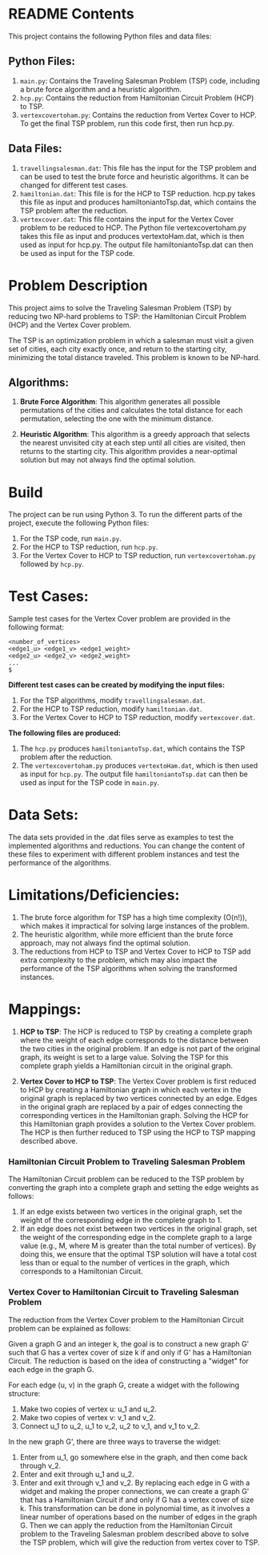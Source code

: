 # README Contents

This project contains the following Python files and data files:

## Python Files:

1. `main.py`: Contains the Traveling Salesman Problem (TSP) code, including a brute force algorithm and a heuristic algorithm.
2. `hcp.py`: Contains the reduction from Hamiltonian Circuit Problem (HCP) to TSP.
3. `vertexcovertoham.py`: Contains the reduction from Vertex Cover to HCP. To get the final TSP problem, run this code first, then run hcp.py.

## Data Files:

1. `travellingsalesman.dat`: This file has the input for the TSP problem and can be used to test the brute force and heuristic algorithms. It can be changed for different test cases.
2. `hamiltonian.dat`: This file is for the HCP to TSP reduction. hcp.py takes this file as input and produces hamiltoniantoTsp.dat, which contains the TSP problem after the reduction.
3. `vertexcover.dat`: This file contains the input for the Vertex Cover problem to be reduced to HCP. The Python file vertexcovertoham.py takes this file as input and produces vertextoHam.dat, which is then used as input for hcp.py. The output file hamiltoniantoTsp.dat can then be used as input for the TSP code.

# Problem Description

This project aims to solve the Traveling Salesman Problem (TSP) by reducing two NP-hard problems to TSP: the Hamiltonian Circuit Problem (HCP) and the Vertex Cover problem.

The TSP is an optimization problem in which a salesman must visit a given set of cities, each city exactly once, and return to the starting city, minimizing the total distance traveled. This problem is known to be NP-hard.

## Algorithms:

1. **Brute Force Algorithm**: This algorithm generates all possible permutations of the cities and calculates the total distance for each permutation, selecting the one with the minimum distance.

2. **Heuristic Algorithm**: This algorithm is a greedy approach that selects the nearest unvisited city at each step until all cities are visited, then returns to the starting city. This algorithm provides a near-optimal solution but may not always find the optimal solution.

# Build

The project can be run using Python 3. To run the different parts of the project, execute the following Python files:

1. For the TSP code, run `main.py`.
2. For the HCP to TSP reduction, run `hcp.py`.
3. For the Vertex Cover to HCP to TSP reduction, run `vertexcovertoham.py` followed by `hcp.py`.

# Test Cases:

Sample test cases for the Vertex Cover problem are provided in the following format:

```plaintext
<number_of_vertices>
<edge1_u> <edge1_v> <edge1_weight>
<edge2_u> <edge2_v> <edge2_weight>
...
$
```

**Different test cases can be created by modifying the input files:**

1. For the TSP algorithms, modify `travellingsalesman.dat`.
2. For the HCP to TSP reduction, modify `hamiltonian.dat`.
3. For the Vertex Cover to HCP to TSP reduction, modify `vertexcover.dat`.

**The following files are produced:**
1. The `hcp.py` produces `hamiltoniantoTsp.dat`, which contains the TSP problem after the reduction.
2. The `vertexcovertoham.py` produces `vertextoHam.dat`, which is then used as input for `hcp.py`. The output file `hamiltoniantoTsp.dat` can then be used as input for the TSP code in `main.py`.

# Data Sets:

The data sets provided in the .dat files serve as examples to test the implemented algorithms and reductions. You can change the content of these files to experiment with different problem instances and test the
performance of the algorithms.


# Limitations/Deficiencies:

1. The brute force algorithm for TSP has a high time complexity (O(n!)), which makes it impractical for solving large instances of the problem.
2. The heuristic algorithm, while more efficient than the brute force approach, may not always find the optimal solution.
3. The reductions from HCP to TSP and Vertex Cover to HCP to TSP add extra complexity to the problem, which may also impact the performance of the TSP algorithms when solving the transformed instances.

# Mappings:

1. **HCP to TSP**: The HCP is reduced to TSP by creating a complete graph where the weight of each edge corresponds to the distance between the two cities in the original problem. If an edge is not part of the original graph, its weight is set to a large value. Solving the TSP for this complete graph yields a Hamiltonian circuit in the original graph.

2. **Vertex Cover to HCP to TSP**: The Vertex Cover problem is first reduced to HCP by creating a Hamiltonian graph in which each vertex in the original graph is replaced by two vertices connected by an edge. Edges in the original graph are replaced by a pair of edges connecting the corresponding vertices in the Hamiltonian graph. Solving the HCP for this Hamiltonian graph provides a solution to the Vertex Cover problem. The HCP is then further reduced to TSP using the HCP to TSP mapping described above.

### Hamiltonian Circuit Problem to Traveling Salesman Problem

The Hamiltonian Circuit problem can be reduced to the TSP problem by converting the graph into a complete graph and setting the edge weights as follows:

1. If an edge exists between two vertices in the original graph, set the weight of the corresponding edge in the complete graph to 1.
2. If an edge does not exist between two vertices in the original graph, set the weight of the corresponding edge in the complete graph to a large value (e.g., M, where M is greater than the total number of vertices).
By doing this, we ensure that the optimal TSP solution will have a total cost less than or equal to the number of vertices in the graph, which corresponds to a Hamiltonian Circuit.

### Vertex Cover to Hamiltonian Circuit to Traveling Salesman Problem

The reduction from the Vertex Cover problem to the Hamiltonian Circuit problem can be explained as follows:

Given a graph G and an integer k, the goal is to construct a new graph G' such that G has a vertex cover of size k if and only if G' has a Hamiltonian Circuit. The reduction is based on the idea of constructing a "widget" for each edge in the graph G.

For each edge (u, v) in the graph G, create a widget with the following structure:

1. Make two copies of vertex u: u_1 and u_2.
2. Make two copies of vertex v: v_1 and v_2.
3. Connect u_1 to u_2, u_1 to v_2, u_2 to v_1, and v_1 to v_2.

In the new graph G', there are three ways to traverse the widget:

1. Enter from u_1, go somewhere else in the graph, and then come back through v_2.
2. Enter and exit through u_1 and u_2.
3. Enter and exit through v_1 and v_2.
By replacing each edge in G with a widget and making the proper connections, we can create a graph G' that has a Hamiltonian Circuit if and only if G has a vertex cover of size k. This transformation can be done in polynomial time, as it involves a linear number of operations based on the number of edges in the graph G.
Then we can apply the reduction from the Hamiltonian Circuit problem to the Traveling Salesman problem described above to solve the TSP problem, which will give the reduction from vertex cover to TSP. 